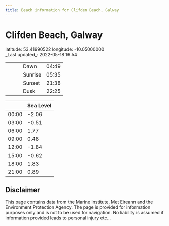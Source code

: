 ```yaml
---
title: Beach information for Clifden Beach, Galway
---
```

# Clifden Beach, Galway 

<div class="location-info">latitude: 53.41990522 longitude: -10.05000000</div>
<div class="met-eireann-warnings"></div>
_Last updated_: 2022-05-18 16:54

|   |   |   |   |   |
|---|---|---|---|---|
|   |   |   | Dawn  | 04:49 |
|   |   |   | Sunrise  | 05:35 |
|   |   |   | Sunset  | 21:38 |
|   |   |   | Dusk  | 22:25 |

<div></div>

|   | Sea Level  |
|---|---|
| 00:00 | -2.06 |
| 03:00 | -0.51 |
| 06:00 | 1.77 |
| 09:00 | 0.48 |
| 12:00 | -1.84 |
| 15:00 | -0.62 |
| 18:00 | 1.83 |
| 21:00 | 0.89 |

## Disclaimer

This page contains data from the Marine Institute,
Met Eireann and the Environment Protection Agency. The page is provided for
information purposes only and is not to be used for navigation. No liability
is assumed if information provided leads to personal injury etc...